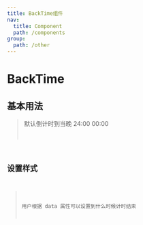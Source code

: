 ```yaml
---
title: BackTime组件
nav:
  title: Component
  path: /components
group:
  path: /other
---
```


# BackTime

## 基本用法

> 默认倒计时到当晚 24:00 00:00 <code src='./demo/index1.jsx'>

## 设置样式

> 用户根据 data 属性可以设置到什么时候计时结束 <code src='./demo/index2.jsx'>

<API src="./index.tsx">
